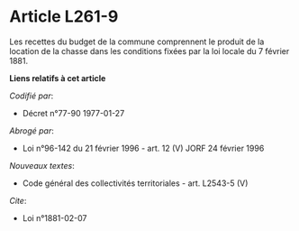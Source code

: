 # Article L261-9

Les recettes du budget de la commune comprennent le produit de la location de la chasse dans les conditions fixées par la loi
locale du 7 février 1881.

**Liens relatifs à cet article**

_Codifié par_:

  - Décret n°77-90 1977-01-27

_Abrogé par_:

  - Loi n°96-142 du 21 février 1996 - art. 12 (V) JORF 24 février 1996

_Nouveaux textes_:

  - Code général des collectivités territoriales - art. L2543-5 (V)

_Cite_:

  - Loi n°1881-02-07
